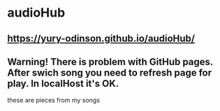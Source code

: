 # audioHub

## https://yury-odinson.github.io/audioHub/
## Warning! There is problem with GitHub pages. After swich song you need to refresh page for play. In localHost it's OK.

these are pieces from my songs
